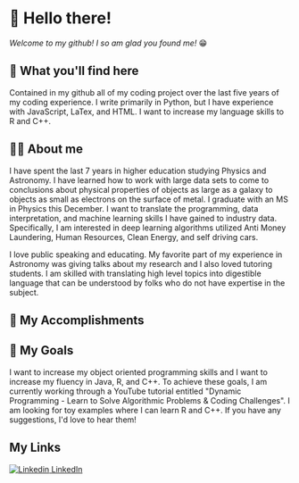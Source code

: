 # 👋 Hello there! 

<i>Welcome to my github! I so am glad you found me!</i> &#128513;

## &#128064; What you'll find here
Contained in my github all of my coding project over the last five years of my coding experience. I write primarily in Python, but I have experience with 
JavaScript, LaTex, and HTML. I want to increase my language skills to R and C++.

## &#128105;&#127996; About me
I have spent the last 7 years in higher education studying Physics and Astronomy. I have learned how to work with large data sets to come to conclusions 
about physical properties of objects as large as a galaxy to objects as small as electrons on the surface of metal. I graduate with an MS in Physics this 
December.  I want to translate the programming, data interpretation, and machine learning skills I have gained to industry data. Specifically, I am 
interested in deep learning algorithms utilized Anti Money Laundering, Human Resources, Clean Energy, and self driving cars.

I love public speaking and educating. My favorite part of my experience in Astronomy was giving talks about my research and I also loved tutoring students. 
I am skilled with translating high level topics into digestible language that can be understood by folks who do not have expertise in the subject.

## &#127919; My Accomplishments

## &#129349; My Goals 
I want to increase my object oriented programming skills and I want to increase my fluency in Java, R, and 
C++. To achieve these goals, I am currently working through a YouTube tutorial entitled "Dynamic Programming - Learn to Solve Algorithmic Problems & Coding 
Challenges". I am looking for toy examples where I can learn R and C++. If you have any suggestions, I'd love to hear them!

## My Links
[![Linkedin](https://i.stack.imgur.com/gVE0j.png) LinkedIn](https://www.linkedin.com/in/lauren-anne-higgins/)


<!--
![<Badge Name>](https://img.shields.io/badge/<Badge Text>-<Background Color>?style=for-the-badge&logo=<Icon Name>&logoColor=<Logo Color>)



**higgins4286/higgins4286** is a ✨ _special_ ✨ repository because its `README.md` (this file) appears on your GitHub profile.

Here are some ideas to get you started:

- 🔭 I’m currently working on ...
- 🌱 I’m currently learning ...
- 👯 I’m looking to collaborate on ...
- 🤔 I’m looking for help with ...
- 💬 Ask me about ...
- 📫 How to reach me: ...
- 😄 Pronouns: ...
- ⚡ Fun fact: ...
-->
